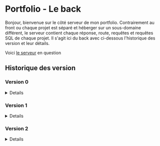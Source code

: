 # Portfolio - Le back

Bonjour, bienvenue sur le côté serveur de mon portfolio. Contrairement au front ou chaque projet est séparé et héberger sur un sous-domaine différent, le serveur contient chaque réponse, route, requêtes et requêtes SQL de chaque projet.
Il s'agit ici du back avec ci-dessous l'historique des version et leur détails.

Voici [le serveur](http://server.rial7539.odns.fr/) en question

## Historique des version

### Version 0

<details>

### 0.0.1 `1er juillet 2022`

-   Création des répertoire Github

### 0.1.0 `3 juillet 2022`

-   Mise en place des premiers fichiers, test ok, prêt à coder

### 0.1.1 `3 juillet 2022`

-   Update Readme (penser à prendre l'habitude avant de push) et rajout du .env sur le .gitignore

### 0.2.0 `4 juillet 2022`

-   Commit pour un léger changement dans le Readme et pour suivre l'update front

### 0.2.1 `4 juillet 2022`

-   Petit patch, ajout d'Eslint sur le back et correction nécessaire

### 0.3.0 `5 juillet 2022`

-   Début du projet, fin de la construction du plateau d'échecs terminé.
-   Tout est en javascript commun.
-   Côté back : rien à part l'ajout de commande dans le package.json

### 0.4.0 `6 juillet 2022`

-   Mise en place de la base de données sans Sequelize.
-   Gestion de la 1ère route getBoardData avec commande SQL simple.
-   Envoi des données au front.

### 0.5.0 `7 juillet 2022`

-   Les pièces sont correctement placées sur le plateau d'échecs
-   Début de lien pour récupérer les données en back pour les mouvements.
-   GetBoardData changé et ajout du resetData

### 0.6.0 `9 juillet 2022`

-   Jeux d'échecs fonctionnel visuellement parlant.
-   Reste encore des règles à implémenter.
-   Prochaine étape, rangement, coup de propre.
-   Gros progrès, grosse fierté

### 0.6.1 `10 juillet 2022`

-   Beaucoup de micro-correction, de factorisation (avec un peu de dynamisme), optimisation des appels d'API et mise en forme

### 0.6.3 `10 juillet 2022`

-   Encore un peu de factorisation et fonction unique pour la gestion des mouvements

### 0.6.4 `12 juillet 2022`

-   Tri des async/await/promise/then

### 0.6.5 `12 juillet 2022`

-   Début de la prise en compte de l'échec au roi, clouage et mise en échec du roi ok

### 0.6.6 `13 juillet 2022`

-   Le clouage est opérationnel et permet d'enlever les mouvements qui créerait un échec au roi depuis une exposition.

### 0.6.7 `19 juillet 2022`

-   Beaucoup de changement.
-   Les mouvements, les pins, l'échec ne sont plus gérés et calculées à chaque "demande de gameData".
-   Recharger la page faisait recalculer le tout. Maitenant, l'objet est juste envoyé mais calculer après un coup et au reset.
-   La propriété "is there a piece on this case" a été supprimé, n'étant utilisé nul part.
-   Modification de la manière de construire les Readme
-   Création d'un fichier de BDD secondaire pour faire des tests sans toucher à l'original
-   Gestion globale et complète de l'échec au roi
-   Pas mal de reformatage dans le currentMovesHandler
-   Meilleure gestion de l'objet CurrentData
-   Meilleure gestion des appels de fonction pour avoir moins de calcul à faire (pas encore optimal évidemment)

### 0.6.8 `21 juillet 2022`

-   Légère modification dans le ChessController pour récupérer la copie du mouvement à vérifier directement en fonction du nom de la pièce et de sa destination
-   Suppression des consoles.log qui traîne
-   Changement d'assignation de valeur dans le SaveMove pour qu'en cas de "pawnTransformation" la pièce enregistrée sur une case soit celle choisie

### 0.6.10 `9 août 2022`

-   Suppression du fichier de création de base de données modifiés.
-   Mise en ligne du back, du front et de la base de données.

### 0.7.7 `17 août 2022`

-   Mise en forme de tous les fichiers avec prettier

### 0.9.34 `12 octobre 2022`

-   Rajout de la personnalisation de VSCode et donc mise en .gitignore du dossier .vscode
-   Mise à jour des package npm
-   Création de controller pour un total de 4 afin de séparer les usages.
-   PortfolioController pour le moment gère l'appel de la page contact qui servira à envoyer un mail depuis le formulaire de contact
-   GlobalController qui ne sert pour l'instant qu'à indiquer le bon fonctionnement du serveur via la méthode test
-   AccountController qui vient prendre en charge les requêtes liées aux connexions/inscriptions
-   ChessController qui n'a pas bougé
-   Importation dans le router et gestion des diverses route

### 0.9.36 `14 octobre 2022`

-   Petit changement dans le début de Readme pour qu'il soit conforme à celui du front et à l'évolution actuelle du projet
-   Mise en gitignore du .env
-   Changement dans la création de la connectionString pour le fichier database.js
-   Début de gestion de la connexion avec la récupération des données de formulaire ainsi que la seconde vérification en regex
-   Inscription en base de données des données d'inscription fonctionnelles mais le processus n'est pas encore le bon
-   La route test est maintenant basiquement la route sans url du server, plus logique de vérifier qu'il fonctionne de cette manière là
-   Le server n'a plus besoin de la variable PORT qui sera toujours 3000 car le serveur hébergé n'a pas besoin de cette variable
-   Le global controller contient la route / de base servant de test pour si le serveur fonctionne. Il rend l'adresse et la version du serveur
-   Supression de node-mandrill et de nodemon (ce dernier étant installé en global)
-   Dans le models ChessGame, changement dans la construction de la fonction
-   Dans le models AccountHandler, préparation de l'insertion des données en BDD

### 0.9.37 `14 octobre 2022`

-   Rajout de commande pour créer et vider un dossier .build contenant les bons fichiers à envoyer sur le serveur hébergé
-   Rajout de ce dossier en .gitignore

### 0.9.38 `15 octobre 2022`

-   Code review de tous le projet avec quelques corrections mais surtout l'identification de nombreux point à changer et à améliorer
-   Mise en commentaires des fichiers suivants (pas pour tout, uniquement les choses qui me semblaient importantes à expliquer, fonctions complexes...) :
-   Index.js
-   database.js
-   router.js
-   server.js
-   accountController.js
-   chessController.js
-   globalController.js
-   accountHandler.js
-   chessGame.js
-   Nouvelle manière de construire la connectionString, définitive cette fois (si tout va bien).
-   Changement dans le message de 404 du router.js, lorsqu'il n'a pas pu traité par une fonction la requête
-   Remise du port || 3000 dans le server.js car finalement, il pourrait être utile
-   Rajout d'un try/catch pour le getChessData dans chessController.js
-   Changement dans le message de réponse du resetBoardData dans chessController.js
-   Rajout de const et return rows dans accountHandler dans registerNewUser

### 0.9.40 `19 octobre 2022`

-   Rajout de la requête SQL pour récupérer
-   Installation de Bcryptjs pour crypter le mot de passe, version native car problème d'installation avec la version classique
-   Petite amélioration de la commande de build pour le back
-   Ajout de Code de réponse HTTP pour chaque réponse de requête
-   Correction de quelques fautes d'orthgraphe
-   Ajout d'une fonction regexTest pour l'accountController afin d'englober tous les tests
-   Finition de la fonction chargéé de gérer l'inscription. Vérification seconde des regex, prise en charge des erreurs, recherche de compte existant et renvoi de code d'erreur cohérent
-   Début de gestion de la connexion

### 0.9.41 `21 octobre 2022`

-   Ajout d'un compteur d'utilisation du serveur depuis son démarrage avec router.use
-   Changement de l'affichage dans la réponse de base du serveur servant de test. Url, version et useCounter
-   Changement du nom d'une fonction SQL
-   Mise en place des variables d'environnements du serveur hébergé sur le gestionnaire en ligne donc retrait du .env donc changement de la commande build
-   Ajout d'un "returning" dans la requête SQL de l'inscription pour recevoir les mêmes informations que lors de la connexion
-   Il n'y a plus de valeurs null par défaut pour la réponse login ou register. Maintenant, en fonction de chaque cas, une erreur est rajouté au tableau ou un tableau est envoyé directement
-   Ceci évite d'avoir à gérer le if et le else et la gestion en front est facilité avec un switch case
-   Changement de manière de détecter l'absence d'erreur et donc de continuer l'une ou l'autre fonction
-   Rajout d'un autre try catch pour la première requête SQL de register
-   Récupération des données de register grâce au "returning"
-   Finition de la méthode login avec gestion d'erreur et comparaison de mots de passe

### 0.9.42 `22 octobre 2022`

-   Changement de nom de variable. En dehors des requêtes SQL et de son fichier, la variable mail ne prendra pas de e (email), globalisé à tous le projet
-   Mise à jour des package NPM

### 0.9.43 `23 octobre 2022`

-   Rajout des deux routes pour la changement de mot de passe et d'adresse-mail
-   Finalement, tout le projet appelera la variable email en mail, pas de zone à exception
-   Dans le controller account, pour registration, simplification de la vérification de si un compte existe déjà à cette adresse
-   Dans le controller account, pour registration, l'objet result envoyé en front vient directement de la requête SQL, il n'est plus créé à la main
-   Sur la même base que les deux fonctions précédemment créées, prise en charge du changement d'informations de compte
-   Pour le changement d'adresse-mail : on vérifie les inputs, on trouve le bon compte, on compare le mot de passe, on s'assure qu'aucun compte n'existe avec la nouvelle adresse-mail et on modifie l'adresse originale
-   Pour le changement de mot de passe : on vérifie les 3 mots de passe, si pas d'erreur, on trouve le bon compte, on compare le mot de passe, on change les informations et on envoie
-   Création des 2 requêtes SQL pour la modification des infos dans la base de données

### 0.9.44 `24 octobre 2022`

-   Avec la même logique adaptée au cas présent, rajout de la route account/delete avec vérification des inputs, recherche du bon compte, comparaison de mot de passe et suppression si tout est ok
-   Rajout de la requête SQL liée

### 0.9.50 `3 novembre 2022`

-   Changement dans l'objet envoyé pour getChessGameData. Rajout d'une valeur indiquand si oui ou non, les données sont prêtes.

</details>

### Version 1

<details>

### 1.0.0 `15 novembre 2022`

-   Passage en 1.0 maintenant que j'ai commencé à postuler et que je pars du principe que mon objectif initial est atteind.
-   Mise à jour des package NPM

### 1.0.1 `26 décembre 2022`

-   Ajout de la route servant à vérifier le mot de passe pour les tests d'allemand
-   Ajout de la route pour gérer le compte du nombre de visite unique
-   Changement des deux routes patch en post car elles ne fonctionnaient pas en prod
-   GermanController, ce fichier sert juste à comparer le mot de passe reçu à l'aide d'un mot de passe hashé, même logique que les autres controlleurs
-   Dans le globalController, ajout de la fonction pour gérer le nombre de visite. Utilisation d'un middleware (visitCounter).
-   Si la date du jour a déjà une valeur de visite associée, alors on l'incrémente, sinon on la créée.
-   Dans AccountController, changement du nom de la table utilisée pour correspondre au nouveau nom utilisé en BDD

### 1.0.2 `29 décembre 2022`

-   Mise à jour des packages

### 1.0.5 `30 janvier 2023`

-   Mise à jour des packages

### 1.1.0 `18 février 2023`

-   Mise à jour des packages

### 1.1.4 `21 février 2023`

-   Mise à jour des packages
-   Changement de nom du projet, plus question de l'appeler tryhard but slowrun. C'est un peu nul comme nom, c'est simplement mon portfolio

</details>

### Version 2

<details>

### 2.0.0 `5 août 2023`

-   Changement important dans la manière de gérer tous les projets et dissociation complète du versionning du back et du front
-   Mise à jour des dépendances
-   Ajout d'une commande start dans package.json
-   Modification des commandes clean dans package.json
-   Modification du .gitignore
-   Début de test pour l'envoi d'un mail automatique à partir du formulaire de contact
-   Note externe au projet sur les choses à faire, à améliorer, idées etc

### 2.0.1 `12 août 2023`

-   Mise à jour des packages npm
-   Rajout d'un script pnpm pour mettre à jour plus facilement les dépendances
-   Simplification de la variable d'environnement pour la connection à la base de données dans database.js. Elle se fait maintenant avec juste la variable pg_url complète
-   Rajout des routes pour la transmission des messages en direct du projet Catan.
-   Plus globalement, réunification du back pendant que je fragmente le front. Je fais ça car je ne cherche pas plus que ça à apprendre plus de langage back, je vais approfondir express et node.js. Par contre, je veux approfondir pleins de choses mais en découvrir d'autres en front d'ou cette idée de séparer les projets en les gardant lié par le serveur.
-   Simplification de la regex pour la vérification de l'adresse-mail après avoir découvert que la précédente comptait invalide des adresse-mail valide.
-   Retrait de certains console.log

### 2.0.2 `13 août 2023`

-   Très légère modification sur le package.json

</details>